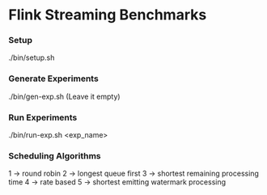 # Flink Streaming Benchmarks 

### Setup
./bin/setup.sh

### Generate Experiments
./bin/gen-exp.sh <configurations> (Leave it empty)

### Run Experiments
./bin/run-exp.sh <exp_name>


### Scheduling Algorithms

1 -> round robin
2 -> longest queue first
3 -> shortest remaining processing time
4 -> rate based
5 -> shortest emitting watermark processing
